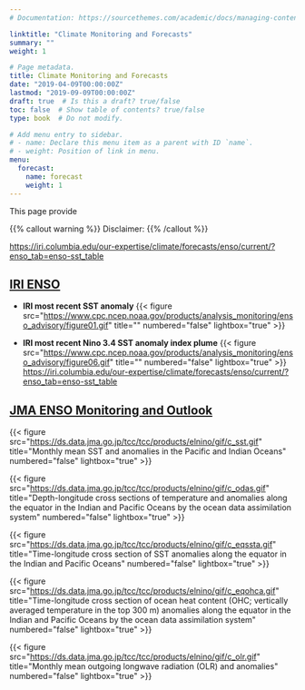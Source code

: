```yaml
---
# Documentation: https://sourcethemes.com/academic/docs/managing-content/

linktitle: "Climate Monitoring and Forecasts"
summary: ""
weight: 1

# Page metadata.
title: Climate Monitoring and Forecasts
date: "2019-04-09T00:00:00Z"
lastmod: "2019-09-09T00:00:00Z"
draft: true  # Is this a draft? true/false
toc: false  # Show table of contents? true/false
type: book  # Do not modify.

# Add menu entry to sidebar.
# - name: Declare this menu item as a parent with ID `name`.
# - weight: Position of link in menu.
menu:
  forecast:
    name: forecast
    weight: 1
---
```


This page provide 

{{% callout warning %}}
Disclaimer: 
{{% /callout %}}

https://iri.columbia.edu/our-expertise/climate/forecasts/enso/current/?enso_tab=enso-sst_table


## [IRI ENSO](https://iri.columbia.edu/our-expertise/climate/forecasts/enso/current/)

* **IRI most recent SST anomaly**
{{< figure src="https://www.cpc.ncep.noaa.gov/products/analysis_monitoring/enso_advisory/figure01.gif" title="" numbered="false" lightbox="true" >}}

* **IRI most recent Nino 3.4 SST anomaly index plume**
{{< figure src="https://www.cpc.ncep.noaa.gov/products/analysis_monitoring/enso_advisory/figure06.gif" title="" numbered="false" lightbox="true" >}}
https://iri.columbia.edu/our-expertise/climate/forecasts/enso/current/?enso_tab=enso-sst_table

## [JMA ENSO Monitoring and Outlook](https://ds.data.jma.go.jp/tcc/tcc/products/elnino/elmonout.html)

{{< figure src="https://ds.data.jma.go.jp/tcc/tcc/products/elnino/gif/c_sst.gif" title="Monthly mean SST and anomalies in the Pacific and Indian Oceans" numbered="false" lightbox="true" >}}

{{< figure src="https://ds.data.jma.go.jp/tcc/tcc/products/elnino/gif/c_odas.gif" title="Depth-longitude cross sections of temperature and anomalies along the equator in the Indian and Pacific Oceans by the ocean data assimilation system" numbered="false" lightbox="true" >}}

{{< figure src="https://ds.data.jma.go.jp/tcc/tcc/products/elnino/gif/c_eqssta.gif" title="Time-longitude cross section of SST anomalies along the equator in the Indian and Pacific Oceans" numbered="false" lightbox="true" >}}

{{< figure src="https://ds.data.jma.go.jp/tcc/tcc/products/elnino/gif/c_eqohca.gif" title="Time-longitude cross section of ocean heat content (OHC; vertically averaged temperature in the top 300 m) anomalies along the equator in the Indian and Pacific Oceans by the ocean data assimilation system" numbered="false" lightbox="true" >}}

{{< figure src="https://ds.data.jma.go.jp/tcc/tcc/products/elnino/gif/c_olr.gif" title="Monthly mean outgoing longwave radiation (OLR) and anomalies" numbered="false" lightbox="true" >}}


